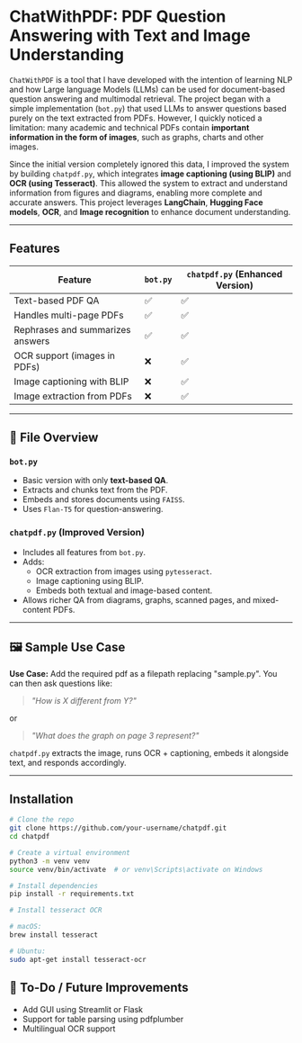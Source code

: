 # ChatWithPDF: PDF Question Answering with Text and Image Understanding

`ChatWithPDF` is a tool that I have developed with the intention of learning NLP and how Large language Models (LLMs) can be used for document-based question answering and multimodal retrieval. The project began with a simple implementation (`bot.py`) that used LLMs to answer questions based purely on the text extracted from PDFs. However, I quickly noticed a limitation: many academic and technical PDFs contain **important information in the form of images**, such as graphs, charts and other images.

Since the initial version completely ignored this data, I improved the system by building `chatpdf.py`, which integrates **image captioning (using BLIP)** and **OCR (using Tesseract)**. This allowed the system to extract and understand information from figures and diagrams, enabling more complete and accurate answers. This project leverages **LangChain**, **Hugging Face models**, **OCR**, and **Image recognition** to enhance document understanding.

---

## Features

| Feature                           | `bot.py`             | `chatpdf.py` (Enhanced Version) |
|----------------------------------|----------------------|----------------------------------|
| Text-based PDF QA                | ✅                   | ✅                               |
| Handles multi-page PDFs          | ✅                   | ✅                               |
| Rephrases and summarizes answers | ✅                   | ✅                               |
| OCR support (images in PDFs)     | ❌                   | ✅                               |
| Image captioning with BLIP       | ❌                   | ✅                               |
| Image extraction from PDFs       | ❌                   | ✅                               |

---

## 📁 File Overview

### `bot.py`

- Basic version with only **text-based QA**.
- Extracts and chunks text from the PDF.
- Embeds and stores documents using `FAISS`.
- Uses `Flan-T5` for question-answering.

### `chatpdf.py` (Improved Version)

- Includes all features from `bot.py`.
- Adds:
  - OCR extraction from images using `pytesseract`.
  - Image captioning using BLIP.
  - Embeds both textual and image-based content.
- Allows richer QA from diagrams, graphs, scanned pages, and mixed-content PDFs.

---

## 🖼️ Sample Use Case

**Use Case:** Add the required pdf as a filepath replacing "sample.py". You can then ask questions like:

> *"How is X different from Y?"*

or 

> *"What does the graph on page 3 represent?"*


`chatpdf.py` extracts the image, runs OCR + captioning, embeds it alongside text, and responds accordingly.

---

## Installation

```bash
# Clone the repo
git clone https://github.com/your-username/chatpdf.git
cd chatpdf

# Create a virtual environment
python3 -m venv venv
source venv/bin/activate  # or venv\Scripts\activate on Windows

# Install dependencies
pip install -r requirements.txt

# Install tesseract OCR

# macOS:
brew install tesseract

# Ubuntu:
sudo apt-get install tesseract-ocr
```

## 📌 To-Do / Future Improvements
- Add GUI using Streamlit or Flask
- Support for table parsing using pdfplumber
- Multilingual OCR support
